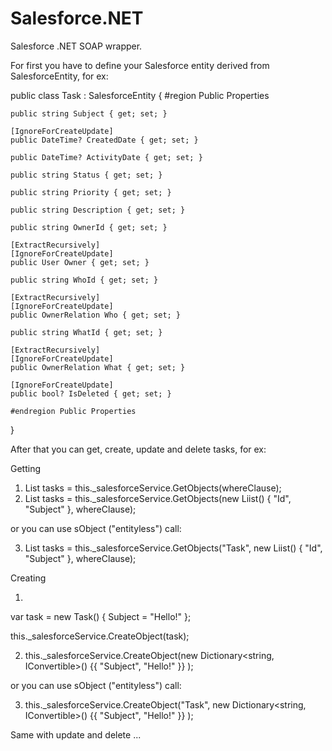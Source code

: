 Salesforce.NET
==============

Salesforce .NET SOAP wrapper.

For first you have to define your Salesforce entity derived from SalesforceEntity, for ex:

public class Task : SalesforceEntity
{
	#region Public Properties
	
	public string Subject { get; set; }

	[IgnoreForCreateUpdate]
	public DateTime? CreatedDate { get; set; }

	public DateTime? ActivityDate { get; set; }

	public string Status { get; set; }
	
	public string Priority { get; set; }

	public string Description { get; set; }

	public string OwnerId { get; set; }

	[ExtractRecursively]
	[IgnoreForCreateUpdate]
	public User Owner { get; set; }

	public string WhoId { get; set; }

	[ExtractRecursively]
	[IgnoreForCreateUpdate]
	public OwnerRelation Who { get; set; }

	public string WhatId { get; set; }

	[ExtractRecursively]
	[IgnoreForCreateUpdate]
	public OwnerRelation What { get; set; }

	[IgnoreForCreateUpdate]
	public bool? IsDeleted { get; set; }

	#endregion Public Properties
}

After that you can get, create, update and delete tasks, for ex:

Getting

1. List<Task> tasks = this._salesforceService.GetObjects<Task>(whereClause);
2. List<Task> tasks = this._salesforceService.GetObjects<Task>(new Liist<string>() { "Id", "Subject" }, whereClause);

or you can use sObject ("entityless") call:

3. List<sObject> tasks = this._salesforceService.GetObjects("Task", new Liist<string>() { "Id", "Subject" }, whereClause);

Creating

1.

var task = new Task()
{
	Subject = "Hello!"
};

this._salesforceService.CreateObject(task);

2. this._salesforceService.CreateObject<Task>(new Dictionary<string, IConvertible>() {{ "Subject", "Hello!" }} );

or you can use sObject ("entityless") call:

3. this._salesforceService.CreateObject("Task", new Dictionary<string, IConvertible>() {{ "Subject", "Hello!" }} );

Same with update and delete ...